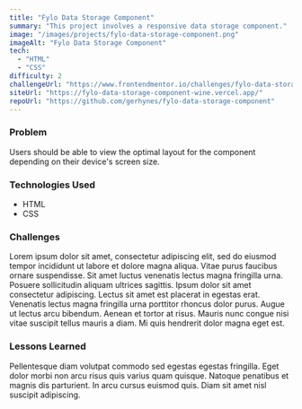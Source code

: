 ```yaml
---
title: "Fylo Data Storage Component"
summary: "This project involves a responsive data storage component."
image: "/images/projects/fylo-data-storage-component.png"
imageAlt: "Fylo Data Storage Component"
tech:
  - "HTML"
  - "CSS"
difficulty: 2
challengeUrl: "https://www.frontendmentor.io/challenges/fylo-data-storage-component-1dZPRbV5n"
siteUrl: "https://fylo-data-storage-component-wine.vercel.app/"
repoUrl: "https://github.com/gerhynes/fylo-data-storage-component"
---
```


### Problem

Users should be able to view the optimal layout for the component depending on their device's screen size.

### Technologies Used

- HTML
- CSS

### Challenges

Lorem ipsum dolor sit amet, consectetur adipiscing elit, sed do eiusmod tempor incididunt ut labore et dolore magna aliqua. Vitae purus faucibus ornare suspendisse. Sit amet luctus venenatis lectus magna fringilla urna. Posuere sollicitudin aliquam ultrices sagittis. Ipsum dolor sit amet consectetur adipiscing. Lectus sit amet est placerat in egestas erat. Venenatis lectus magna fringilla urna porttitor rhoncus dolor purus. Augue ut lectus arcu bibendum. Aenean et tortor at risus. Mauris nunc congue nisi vitae suscipit tellus mauris a diam. Mi quis hendrerit dolor magna eget est.

### Lessons Learned

Pellentesque diam volutpat commodo sed egestas egestas fringilla. Eget dolor morbi non arcu risus quis varius quam quisque. Natoque penatibus et magnis dis parturient. In arcu cursus euismod quis. Diam sit amet nisl suscipit adipiscing.
